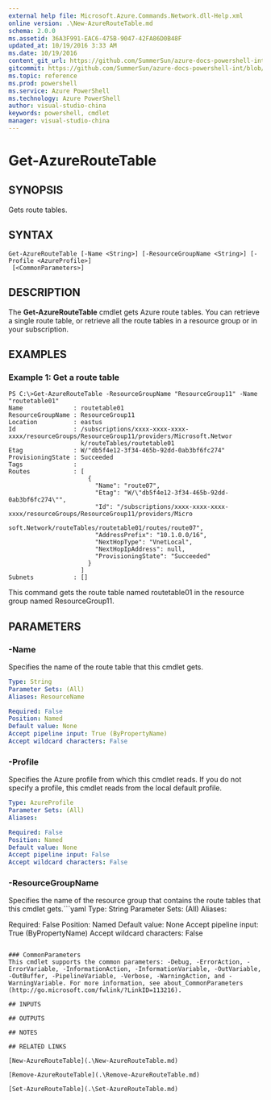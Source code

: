 ```yaml
---
external help file: Microsoft.Azure.Commands.Network.dll-Help.xml
online version: .\New-AzureRouteTable.md
schema: 2.0.0
ms.assetid: 36A3F991-EAC6-475B-9047-42FA86D0B48F
updated_at: 10/19/2016 3:33 AM
ms.date: 10/19/2016
content_git_url: https://github.com/SummerSun/azure-docs-powershell-int/blob/master/azureps-cmdlets-docs/ResourceManager/AzureRM.Network/v0.9.8/Get-AzureRouteTable.md
gitcommit: https://github.com/SummerSun/azure-docs-powershell-int/blob/c0d1e448da01261236e9ece01ca5c2a98effbf31/azureps-cmdlets-docs/ResourceManager/AzureRM.Network/v0.9.8/Get-AzureRouteTable.md
ms.topic: reference
ms.prod: powershell
ms.service: Azure PowerShell
ms.technology: Azure PowerShell
author: visual-studio-china
keywords: powershell, cmdlet
manager: visual-studio-china
---
```


# Get-AzureRouteTable

## SYNOPSIS
Gets route tables.

## SYNTAX

```
Get-AzureRouteTable [-Name <String>] [-ResourceGroupName <String>] [-Profile <AzureProfile>]
 [<CommonParameters>]
```

## DESCRIPTION
The **Get-AzureRouteTable** cmdlet gets Azure route tables.
You can retrieve a single route table, or retrieve all the route tables in a resource group or in your subscription.

## EXAMPLES

### Example 1: Get a route table
```
PS C:\>Get-AzureRouteTable -ResourceGroupName "ResourceGroup11" -Name "routetable01"
Name              : routetable01
ResourceGroupName : ResourceGroup11
Location          : eastus
Id                : /subscriptions/xxxx-xxxx-xxxx-xxxx/resourceGroups/ResourceGroup11/providers/Microsoft.Networ
                    k/routeTables/routetable01
Etag              : W/"db5f4e12-3f34-465b-92dd-0ab3bf6fc274"
ProvisioningState : Succeeded
Tags              : 
Routes            : [
                      {
                        "Name": "route07",
                        "Etag": "W/\"db5f4e12-3f34-465b-92dd-0ab3bf6fc274\"",
                        "Id": "/subscriptions/xxxx-xxxx-xxxx-xxxx/resourceGroups/ResourceGroup11/providers/Micro
                    soft.Network/routeTables/routetable01/routes/route07",
                        "AddressPrefix": "10.1.0.0/16",
                        "NextHopType": "VnetLocal",
                        "NextHopIpAddress": null, 
                        "ProvisioningState": "Succeeded"
                      }
                    ] 
Subnets           : []
```

This command gets the route table named routetable01 in the resource group named ResourceGroup11.

## PARAMETERS

### -Name
Specifies the name of the route table that this cmdlet gets.

```yaml
Type: String
Parameter Sets: (All)
Aliases: ResourceName

Required: False
Position: Named
Default value: None
Accept pipeline input: True (ByPropertyName)
Accept wildcard characters: False
```

### -Profile
Specifies the Azure profile from which this cmdlet reads.
If you do not specify a profile, this cmdlet reads from the local default profile.

```yaml
Type: AzureProfile
Parameter Sets: (All)
Aliases: 

Required: False
Position: Named
Default value: None
Accept pipeline input: False
Accept wildcard characters: False
```

### -ResourceGroupName
Specifies the name of the resource group that contains the route tables that this cmdlet gets.```yaml
Type: String
Parameter Sets: (All)
Aliases: 

Required: False
Position: Named
Default value: None
Accept pipeline input: True (ByPropertyName)
Accept wildcard characters: False
```

### CommonParameters
This cmdlet supports the common parameters: -Debug, -ErrorAction, -ErrorVariable, -InformationAction, -InformationVariable, -OutVariable, -OutBuffer, -PipelineVariable, -Verbose, -WarningAction, and -WarningVariable. For more information, see about_CommonParameters (http://go.microsoft.com/fwlink/?LinkID=113216).

## INPUTS

## OUTPUTS

## NOTES

## RELATED LINKS

[New-AzureRouteTable](.\New-AzureRouteTable.md)

[Remove-AzureRouteTable](.\Remove-AzureRouteTable.md)

[Set-AzureRouteTable](.\Set-AzureRouteTable.md)


